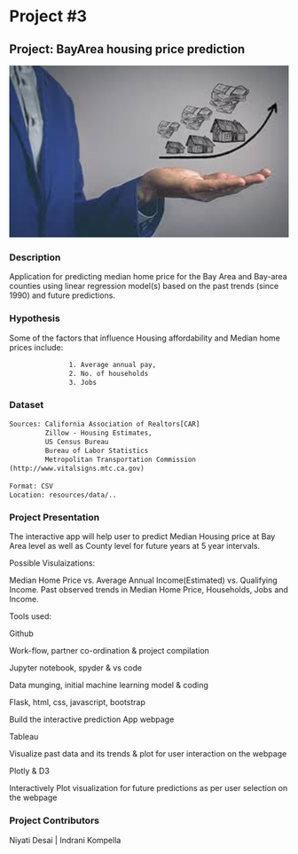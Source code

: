 # Project #3

## Project: BayArea housing price prediction

<img alt="Landing page large screen" src="images/titleimage.jpeg" width=600>


### Description
Application for predicting median home price for the Bay Area and Bay-area counties using linear regression model(s) based on the past trends (since 1990) and future predictions.

### Hypothesis
Some of the factors that influence Housing affordability and Median home prices include: 

                   1. Average annual pay, 
                   2. No. of households 
                   3. Jobs



### Dataset
    Sources: California Association of Realtors[CAR]      
             Zillow - Housing Estimates,
             US Census Bureau
             Bureau of Labor Statistics
             Metropolitan Transportation Commission (http://www.vitalsigns.mtc.ca.gov)
    
    Format: CSV
    Location: resources/data/..

### Project Presentation
The interactive app will help user to predict Median Housing price at Bay Area level as well as County level for future years
at 5 year intervals.

Possible Visulaizations:

Median Home Price vs. Average Annual Income(Estimated) vs. Qualifying Income.
Past observed trends in Median Home Price, Households, Jobs and Income.

Tools used:

Github 

Work-flow, partner co-ordination & project compilation

Jupyter notebook, spyder & vs code

Data munging, initial machine learning model & coding

Flask, html, css, javascript, bootstrap

Build the interactive prediction App webpage

Tableau

Visualize past data and its trends & plot for user interaction on the webpage

Plotly & D3

Interactively Plot visualization for future predictions as per user selection on the webpage
 

### Project Contributors

 Niyati Desai  |  Indrani Kompella 
